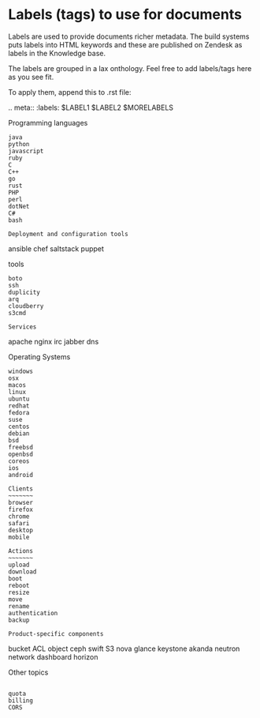 Labels (tags) to use for documents
==================================

Labels are used to provide documents richer metadata. The build systems puts
labels into HTML keywords and these are published on Zendesk as labels in the
Knowledge base.

The labels are grouped in a lax onthology. Feel free to add labels/tags here as you see fit.

To apply them, append this to .rst file:

  .. meta::
    :labels: $LABEL1 $LABEL2 $MORELABELS


Programming languages
~~~~~~~~~~~~~~~~~~~~~
java
python
javascript
ruby
C
C++
go
rust
PHP
perl
dotNet
C#
bash

Deployment and configuration tools
~~~~~~~~~~~~~~~~~~~~~~~~~~~~~~~~~~
ansible
chef
saltstack
puppet

tools
~~~~~
boto
ssh
duplicity
arq
cloudberry
s3cmd

Services
~~~~~~~~
apache
nginx
irc
jabber
dns

Operating Systems
~~~~~~~~~~~~~~~~~
windows
osx
macos
linux
ubuntu
redhat
fedora
suse
centos
debian
bsd
freebsd
openbsd
coreos
ios
android

Clients
~~~~~~~
browser
firefox
chrome
safari
desktop
mobile

Actions
~~~~~~~
upload
download
boot
reboot
resize
move
rename
authentication
backup

Product-specific components
~~~~~~~~~~~~~~~~~~~~~~~~~~~
bucket
ACL
object
ceph
swift
S3
nova
glance
keystone
akanda
neutron
network
dashboard
horizon

Other topics
~~~~~~~~~~~~

quota
billing
CORS
